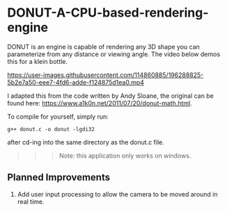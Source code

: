 # DONUT-A-CPU-based-rendering-engine

DONUT is an engine is capable of rendering any 3D shape you can parameterize from any distance or viewing angle. The video below demos this for a klein bottle. 

https://user-images.githubusercontent.com/114860885/196288825-5b2e7a50-eee7-4fd6-adde-f124875d1ea0.mp4


I adapted this from the code written by Andy Sloane, the original can be found here: https://www.a1k0n.net/2011/07/20/donut-math.html.

To compile for yourself, simply run:
```
g++ donut.c -o donut -lgdi32 
```
after cd-ing into the same directory as the donut.c file.

>>> Note: this application only works on windows.

## Planned Improvements
  1. Add user input processing to allow the camera to be moved around in real time.
